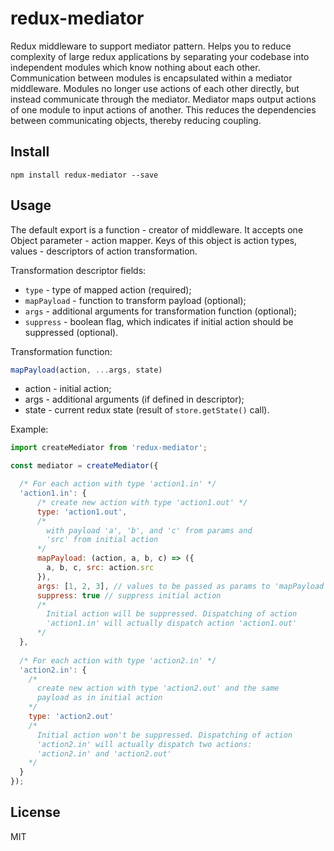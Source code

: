 # redux-mediator

Redux middleware to support mediator pattern. Helps you to reduce complexity of large redux applications by separating your codebase into independent modules which know nothing about each other. Communication between modules is encapsulated within a mediator middleware. Modules no longer use actions of each other directly, but instead communicate through the mediator. Mediator maps output actions of one module to input actions of another. This reduces the dependencies between communicating objects, thereby reducing coupling.

## Install

```
npm install redux-mediator --save
```

## Usage

The default export is a function - creator of middleware. It accepts one Object parameter - action mapper. Keys of this object is action types, values - descriptors of action transformation. 

Transformation descriptor fields:
- `type` - type of mapped action (required);
- `mapPayload` - function to transform payload (optional);
- `args` - additional arguments for transformation function (optional);
- `suppress` - boolean flag, which indicates if initial action should be suppressed (optional).

Transformation function:
```javascript
mapPayload(action, ...args, state)
```
- action - initial action;
- args - additional arguments (if defined in descriptor);
- state - current redux state (result of `store.getState()` call).

Example:
```javascript
import createMediator from 'redux-mediator';

const mediator = createMediator({

  /* For each action with type 'action1.in' */
  'action1.in': {
      /* create new action with type 'action1.out' */
      type: 'action1.out',
      /*
        with payload 'a', 'b', and 'c' from params and 
        'src' from initial action
      */
      mapPayload: (action, a, b, c) => ({
        a, b, c, src: action.src
      }),
      args: [1, 2, 3], // values to be passed as params to 'mapPayload function'
      suppress: true // suppress initial action
      /*
        Initial action will be suppressed. Dispatching of action
        'action1.in' will actually dispatch action 'action1.out'
      */
  },
  
  /* For each action with type 'action2.in' */
  'action2.in': {
    /*
      create new action with type 'action2.out' and the same
      payload as in initial action
    */
    type: 'action2.out'
    /*
      Initial action won't be suppressed. Dispatching of action
      'action2.in' will actually dispatch two actions:
      'action2.in' and 'action2.out'
    */
  }
});
```

## License

MIT
